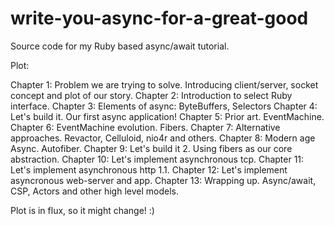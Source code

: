 # write-you-async-for-a-great-good
Source code for my Ruby based async/await tutorial.

Plot:

Chapter 1: Problem we are trying to solve. Introducing client/server, socket concept and plot of our story.
Chapter 2: Introduction to select Ruby interface.
Chapter 3: Elements of async: ByteBuffers, Selectors
Chapter 4: Let's build it. Our first async application!
Chapter 5: Prior art. EventMachine.
Chapter 6: EventMachine evolution. Fibers.
Chapter 7: Alternative approaches. Revactor, Celluloid, nio4r and others.
Chapter 8: Modern age Async. Autofiber.
Chapter 9: Let's build it 2. Using fibers as our core abstraction.
Chapter 10: Let's implement asynchronous tcp.
Chapter 11: Let's implement asynchronous http 1.1.
Chapter 12: Let's implement asyncronous web-server and app.
Chapter 13: Wrapping up. Async/await, CSP, Actors and other high level models.

Plot is in flux, so it might change! :)
